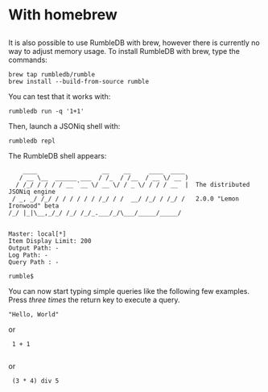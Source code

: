 # With homebrew

##

It is also possible to use RumbleDB with brew, however there is currently no way to adjust memory usage. To install RumbleDB with brew, type the commands:

```
brew tap rumbledb/rumble
brew install --build-from-source rumble
```

You can test that it works with:

```
rumbledb run -q '1+1'
```

Then, launch a JSONiq shell with:

```
rumbledb repl
```



The RumbleDB shell appears:

```
    ____                  __    __     ____  ____ 
   / __ \__  ______ ___  / /_  / /__  / __ \/ __ )
  / /_/ / / / / __ `__ \/ __ \/ / _ \/ / / / __  |  The distributed JSONiq engine
 / _, _/ /_/ / / / / / / /_/ / /  __/ /_/ / /_/ /   2.0.0 "Lemon Ironwood" beta
/_/ |_|\__,_/_/ /_/ /_/_.___/_/\___/_____/_____/  


Master: local[*]
Item Display Limit: 200
Output Path: -
Log Path: -
Query Path : -

rumble$
```

You can now start typing simple queries like the following few examples. Press _three times_ the return key to execute a query.

```
"Hello, World"
```

or

```
 1 + 1
 
```

or

```
 (3 * 4) div 5
 
```
